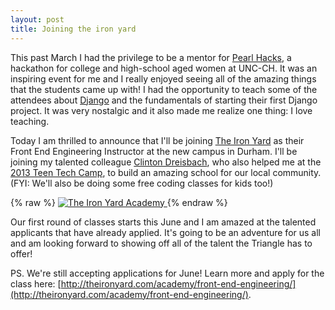 ```yaml
---
layout: post
title: Joining the iron yard
---
```


This past March I had the privilege to be a mentor for [Pearl Hacks](http://pearlhacks.com/), a hackathon for college and high-school aged women at UNC-CH. It was an inspiring event for me and I really enjoyed seeing all of the amazing things that the students came up with! I had the opportunity to teach some of the attendees about [Django](http://djangoproject.com) and the fundamentals of starting their first Django project. It was very nostalgic and it also made me realize one thing: I love teaching.

Today I am thrilled to announce that I'll be joining [The Iron Yard](http://theironyard.com/) as their Front End Engineering Instructor at the new campus in Durham. I'll be joining my talented colleague [Clinton Dreisbach](https://twitter.com/cndreisbach), who also helped me at the [2013 Teen Tech Camp](http://juliaelman.com/blog/2013/08/20/teen-tech-camp-recap/), to build an amazing school for our local community. (FYI: We'll also be doing some free coding classes for kids too!)

{% raw %}
<a href="http://theironyard.com/academy/">
	<img class="centered" src="/assets/images/the-iron-yard.png" alt="The Iron Yard Academy">
</a>
{% endraw %}

Our first round of classes starts this June and I am amazed at the talented applicants that have already applied. It's going to be an adventure for us all and am looking forward to showing off all of the talent the Triangle has to offer!

PS. We're still accepting applications for June! Learn more and apply for the class here: [http://theironyard.com/academy/front-end-engineering/](http://theironyard.com/academy/front-end-engineering/).
